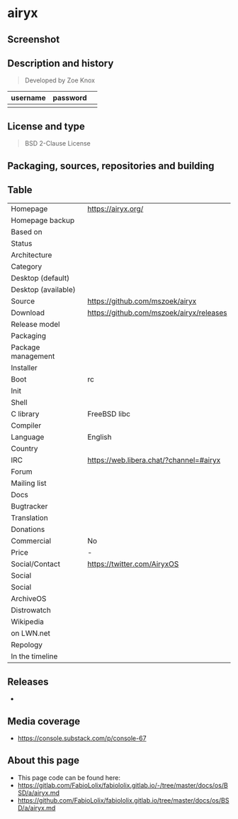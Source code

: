 # airyx

## Screenshot


## Description and history

>

> Developed by Zoe Knox

| username | password |  |
|----------|----------|--|
|  |  |  |


## License and type

> BSD 2-Clause License


## Packaging, sources, repositories and building

>


## Table


|                       |  |
|-----------------------|--|
| Homepage              | <https://airyx.org/> |
| Homepage backup       |  |
| Based on              |  |
| Status                |  |
| Architecture          |  |
| Category              |  |
| Desktop (default)     |  |
| Desktop (available)   |  |
| Source                | <https://github.com/mszoek/airyx> |
| Download              | <https://github.com/mszoek/airyx/releases> |
| Release model         |  |
| Packaging             |  |
| Package management    |  |
| Installer             |  |
| Boot                  | rc |
| Init                  |  |
| Shell                 |  |
| C library             | FreeBSD libc |
| Compiler              |  |
| Language              | English |
| Country               |  |
| IRC                   | <https://web.libera.chat/?channel=#airyx> |
| Forum                 |  |
| Mailing list          |  |
| Docs                  |  |
| Bugtracker            |  |
| Translation           |  |
| Donations             |  |
| Commercial            | No |
| Price                 | - |
| Social/Contact        | <https://twitter.com/AiryxOS> |
| Social                |  |
| Social                |  |
| ArchiveOS             |  |
| Distrowatch           |  |
| Wikipedia             |  |
| on LWN.net            |  |
| Repology              |  |
| In the timeline       |  |


## Releases

* 


## Media coverage

* https://console.substack.com/p/console-67


## About this page

* This page code can be found here:
* <https://gitlab.com/FabioLolix/fabiololix.gitlab.io/-/tree/master/docs/os/BSD/a/airyx.md>
* <https://github.com/FabioLolix/fabiololix.gitlab.io/tree/master/docs/os/BSD/a/airyx.md>
